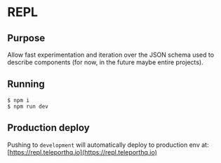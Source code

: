 # REPL

## Purpose

Allow fast experimentation and iteration over the JSON schema used to describe
components (for now, in the future maybe entire projects).


## Running
```
$ npm i
$ npm run dev
```

## Production deploy

Pushing to `development` will automatically deploy to production env at: [https://repl.teleporthq.io](https://repl.teleporthq.io)
